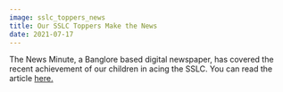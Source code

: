 ```yaml
---
image: sslc_toppers_news
title: Our SSLC Toppers Make the News
date: 2021-07-17
---
```

The News Minute, a Banglore based digital newspaper, has covered the recent achievement of our children in acing the SSLC.
You can read the article [here.](https://www.thenewsminute.com/article/four-students-keralas-chilla-home-children-ace-class-10-exams-152502/) 